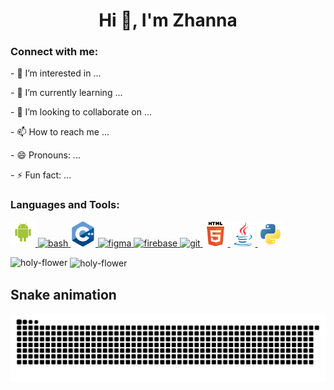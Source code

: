<h1 align="center">Hi 👋, I'm Zhanna</h1>
<h3 align="left">Connect with me:</h3>
<p align="left">
  - 👀 I’m interested in ...
</p>
<p align="left">
  - 🌱 I’m currently learning ...
</p>
<p align="left">
  - 💞️ I’m looking to collaborate on ...
</p>
<p align="left">
  - 📫 How to reach me ...
</p>
<p align="left">
  - 😄 Pronouns: ...
</p>
<p align="left">
  - ⚡ Fun fact: ...
</p>

<h3 align="left">Languages and Tools:</h3>
<p align="left"> <a href="https://developer.android.com" target="_blank" rel="noreferrer"> <img src="https://raw.githubusercontent.com/devicons/devicon/master/icons/android/android-original-wordmark.svg" alt="android" width="40" height="40"/> </a> <a href="https://www.gnu.org/software/bash/" target="_blank" rel="noreferrer"> <img src="https://www.vectorlogo.zone/logos/gnu_bash/gnu_bash-icon.svg" alt="bash" width="40" height="40"/> </a> <a href="https://www.w3schools.com/cpp/" target="_blank" rel="noreferrer"> <img src="https://raw.githubusercontent.com/devicons/devicon/master/icons/cplusplus/cplusplus-original.svg" alt="cplusplus" width="40" height="40"/> </a> <a href="https://www.figma.com/" target="_blank" rel="noreferrer"> <img src="https://www.vectorlogo.zone/logos/figma/figma-icon.svg" alt="figma" width="40" height="40"/> </a> <a href="https://firebase.google.com/" target="_blank" rel="noreferrer"> <img src="https://www.vectorlogo.zone/logos/firebase/firebase-icon.svg" alt="firebase" width="40" height="40"/> </a> <a href="https://git-scm.com/" target="_blank" rel="noreferrer"> <img src="https://www.vectorlogo.zone/logos/git-scm/git-scm-icon.svg" alt="git" width="40" height="40"/> </a> <a href="https://www.w3.org/html/" target="_blank" rel="noreferrer"> <img src="https://raw.githubusercontent.com/devicons/devicon/master/icons/html5/html5-original-wordmark.svg" alt="html5" width="40" height="40"/> </a> <a href="https://www.java.com" target="_blank" rel="noreferrer"> <img src="https://raw.githubusercontent.com/devicons/devicon/master/icons/java/java-original.svg" alt="java" width="40" height="40"/> </a> <a href="https://www.python.org" target="_blank" rel="noreferrer"> <img src="https://raw.githubusercontent.com/devicons/devicon/master/icons/python/python-original.svg" alt="python" width="40" height="40"/> </a> </p>

<p><img align="left" src="https://github-readme-stats.vercel.app/api/top-langs?username=holy-flower&show_icons=true&locale=en&layout=compact" alt="holy-flower" /></p>

<p>&nbsp;<img align="center" src="https://github-readme-stats.vercel.app/api?username=holy-flower&show_icons=true&locale=en" alt="holy-flower" /></p>



<!---
holy-flower/holy-flower is a ✨ special ✨ repository because its `README.md` (this file) appears on your GitHub profile.
You can click the Preview link to take a look at your changes.
--->


## Snake animation
![snake gif](https://github.com/holy-flower/holy-flower/blob/output/snake.svg)
